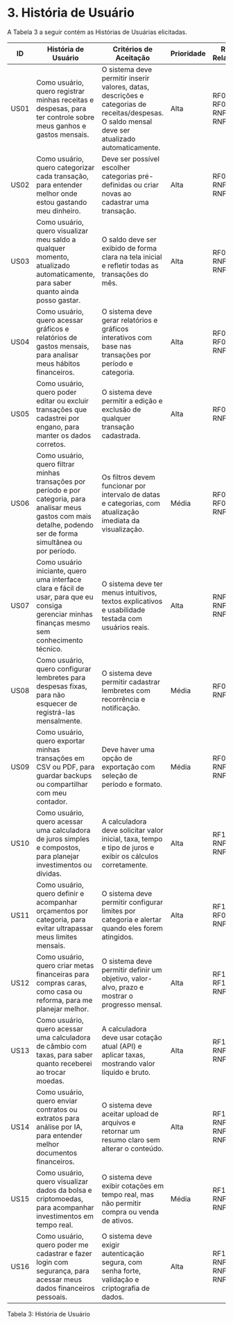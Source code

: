 # 3. História de Usuário
A Tabela 3 a seguir contém as Histórias de Usuárias elicitadas.

| **ID** | **História de Usuário** | **Critérios de Aceitação** | **Prioridade** | **RF/RNF Relacionado** |
| --- | --- | --- | --- | --- |
| US01 | Como usuário, quero registrar minhas receitas e despesas, para ter controle sobre meus ganhos e gastos mensais. | O sistema deve permitir inserir valores, datas, descrições e categorias de receitas/despesas. O saldo mensal deve ser atualizado automaticamente. | Alta | RF01 - RF03 - RNF01 - RNF03 |
| US02 | Como usuário, quero categorizar cada transação, para entender melhor onde estou gastando meu dinheiro. | Deve ser possível escolher categorias pré-definidas ou criar novas ao cadastrar uma transação. | Alta | RF02 - RNF01 - RNF03 |
| US03 | Como usuário, quero visualizar meu saldo a qualquer momento, atualizado automaticamente, para saber quanto ainda posso gastar. | O saldo deve ser exibido de forma clara na tela inicial e refletir todas as transações do mês. | Alta | RF03 - RNF01 - RNF12 |
| US04 | Como usuário, quero acessar gráficos e relatórios de gastos mensais, para analisar meus hábitos financeiros. | O sistema deve gerar relatórios e gráficos interativos com base nas transações por período e categoria. | Alta | RF04 - RF06 - RNF01 |
| US05 | Como usuário, quero poder editar ou excluir transações que cadastrei por engano, para manter os dados corretos. | O sistema deve permitir a edição e exclusão de qualquer transação cadastrada. | Alta | RF05 - RNF01 |
| US06 | Como usuário, quero filtrar minhas transações por período e por categoria, para analisar meus gastos com mais detalhe, podendo ser de forma simultânea ou por período. | Os filtros devem funcionar por intervalo de datas e categorias, com atualização imediata da visualização. | Média | RF06 - RF04 - RNF01 |
| US07 | Como usuário iniciante, quero uma interface clara e fácil de usar, para que eu consiga gerenciar minhas finanças mesmo sem conhecimento técnico. | O sistema deve ter menus intuitivos, textos explicativos e usabilidade testada com usuários reais. | Alta | RNF03 - RNF07 - RNF12 |
| US08 | Como usuário, quero configurar lembretes para despesas fixas, para não esquecer de registrá-las mensalmente. | O sistema deve permitir cadastrar lembretes com recorrência e notificação. | Média | RF08 - RNF01 |
| US09 | Como usuário, quero exportar minhas transações em CSV ou PDF, para guardar backups ou compartilhar com meu contador. | Deve haver uma opção de exportação com seleção de período e formato. | Média | RF09 - RNF01 - RNF10 |
| US10 | Como usuário, quero acessar uma calculadora de juros simples e compostos, para planejar investimentos ou dívidas. | A calculadora deve solicitar valor inicial, taxa, tempo e tipo de juros e exibir os cálculos corretamente. | Alta | RF11 - RNF01 - RNF03 |
| US11 | Como usuário, quero definir e acompanhar orçamentos por categoria, para evitar ultrapassar meus limites mensais. | O sistema deve permitir configurar limites por categoria e alertar quando eles forem atingidos. | Alta | RF12 - RF02 - RNF01 |
| US12 | Como usuário, quero criar metas financeiras para compras caras, como casa ou reforma, para me planejar melhor. | O sistema deve permitir definir um objetivo, valor-alvo, prazo e mostrar o progresso mensal. | Alta | RF13 - RF10 - RNF01 |
| US13 | Como usuário, quero acessar uma calculadora de câmbio com taxas, para saber quanto receberei ao trocar moedas. | A calculadora deve usar cotação atual (API) e aplicar taxas, mostrando valor líquido e bruto. | Alta | RF14 - RNF01 - RNF09 |
| US14 | Como usuário, quero enviar contratos ou extratos para análise por IA, para entender melhor documentos financeiros. | O sistema deve aceitar upload de arquivos e retornar um resumo claro sem alterar o conteúdo. | Alta | RF15 - RNF04 - RNF05 - RNF10 |
| US15 | Como usuário, quero visualizar dados da bolsa e criptomoedas, para acompanhar investimentos em tempo real. | O sistema deve exibir cotações em tempo real, mas não permitir compra ou venda de ativos. | Média | RF15 - RNF01 - RNF09 |
| US16 | Como usuário, quero poder me cadastrar e fazer login com segurança, para acessar meus dados financeiros pessoais. | O sistema deve exigir autenticação segura, com senha forte, validação e criptografia de dados. | Alta | RF16 - RNF04 - RNF05 - RNF06 |

Tabela 3: História de Usuário
